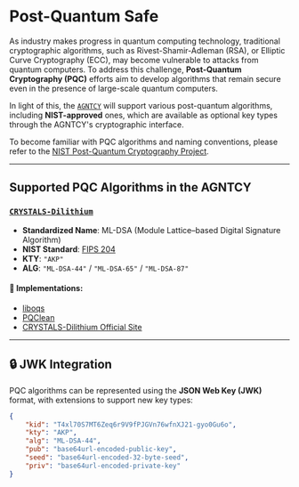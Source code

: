 # Post-Quantum Safe

As industry makes progress in quantum computing technology, traditional cryptographic algorithms, such as Rivest-Shamir-Adleman (RSA), or Elliptic Curve Cryptography (ECC), may become vulnerable to attacks from quantum computers. To address this challenge, **Post-Quantum Cryptography (PQC)** efforts aim to develop algorithms that remain secure even in the presence of large-scale quantum computers.

In light of this, the [`AGNTCY`](https://agntcy.org/) will support various post-quantum algorithms, including **NIST-approved** ones, which are available as optional key types through the AGNTCY's cryptographic interface.

To become familiar with PQC algorithms and naming conventions, please refer to the [NIST Post-Quantum Cryptography Project](https://csrc.nist.gov/projects/post-quantum-cryptography).

---
## Supported PQC Algorithms in the AGNTCY

### [`CRYSTALS-Dilithium`](https://pq-crystals.org/dilithium/)
- **Standardized Name**: ML-DSA (Module Lattice–based Digital Signature Algorithm)
- **NIST Standard**: [FIPS 204](https://csrc.nist.gov/pubs/fips/204/final)
- **KTY**: `"AKP"`  
- **ALG**: `"ML-DSA-44"` / `"ML-DSA-65"` / `"ML-DSA-87"`  

#### 🔧 Implementations:
- [liboqs](https://github.com/open-quantum-safe/liboqs/tree/main/src/sig/ml_dsa/pqcrystals-dilithium-standard_ml-dsa-44_ref)
- [PQClean](https://github.com/PQClean/PQClean/tree/master/crypto_sign/ml-dsa-44)
- [CRYSTALS-Dilithium Official Site](https://pq-crystals.org/dilithium/)

---

## 🔒 JWK Integration

PQC algorithms can be represented using the **JSON Web Key (JWK)** format, with extensions to support new key types:

```json
{
    "kid": "T4xl70S7MT6Zeq6r9V9fPJGVn76wfnXJ21-gyo0Gu6o",
    "kty": "AKP",
    "alg": "ML-DSA-44",
    "pub": "base64url-encoded-public-key",
    "seed": "base64url-encoded-32-byte-seed",
    "priv": "base64url-encoded-private-key"
}
```